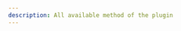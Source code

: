 ```yaml
---
description: All available method of the plugin
---
```


<docgen-index>

</docgen-index>

<docgen-api>


</docgen-api>